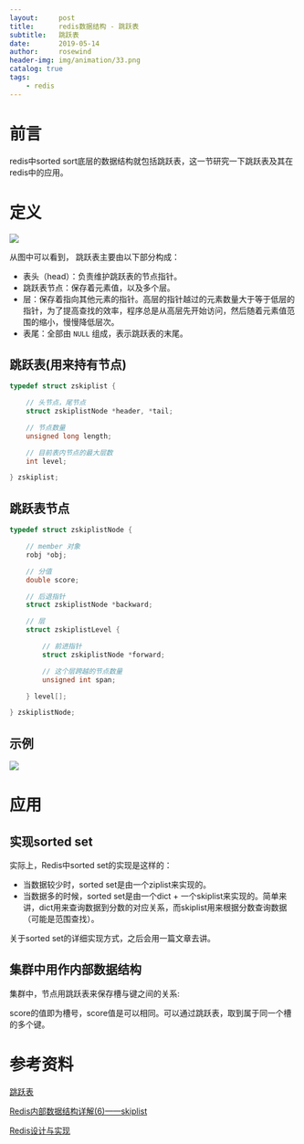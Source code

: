 ```yaml
---
layout:     post
title:      redis数据结构 - 跳跃表
subtitle:   跳跃表
date:       2019-05-14
author:     rosewind
header-img: img/animation/33.png
catalog: true
tags:
    - redis
---
```


# 前言

redis中sorted sort底层的数据结构就包括跳跃表，这一节研究一下跳跃表及其在redis中的应用。

# 定义

![](https://redisbook.readthedocs.io/en/latest/_images/skiplist.png)

从图中可以看到， 跳跃表主要由以下部分构成：

- 表头（head）：负责维护跳跃表的节点指针。
- 跳跃表节点：保存着元素值，以及多个层。
- 层：保存着指向其他元素的指针。高层的指针越过的元素数量大于等于低层的指针，为了提高查找的效率，程序总是从高层先开始访问，然后随着元素值范围的缩小，慢慢降低层次。
- 表尾：全部由 `NULL` 组成，表示跳跃表的末尾。

## 跳跃表(用来持有节点)

```c
typedef struct zskiplist {

    // 头节点，尾节点
    struct zskiplistNode *header, *tail;

    // 节点数量
    unsigned long length;

    // 目前表内节点的最大层数
    int level;

} zskiplist;
```

## 跳跃表节点

```c
typedef struct zskiplistNode {

    // member 对象
    robj *obj;

    // 分值
    double score;

    // 后退指针
    struct zskiplistNode *backward;

    // 层
    struct zskiplistLevel {

        // 前进指针
        struct zskiplistNode *forward;

        // 这个层跨越的节点数量
        unsigned int span;

    } level[];

} zskiplistNode;
```

## 示例

![](https://redisbook.readthedocs.io/en/latest/_images/graphviz-ba063df77d0d9a6581ef14368644db453ab8a7f7.svg)

# 应用

## 实现sorted set

实际上，Redis中sorted set的实现是这样的：

- 当数据较少时，sorted set是由一个ziplist来实现的。
- 当数据多的时候，sorted set是由一个dict + 一个skiplist来实现的。简单来讲，dict用来查询数据到分数的对应关系，而skiplist用来根据分数查询数据（可能是范围查找）。

关于sorted set的详细实现方式，之后会用一篇文章去讲。

## 集群中用作内部数据结构

集群中，节点用跳跃表来保存槽与键之间的关系:

score的值即为槽号，score值是可以相同。可以通过跳跃表，取到属于同一个槽的多个键。

# 参考资料

[跳跃表](https://redisbook.readthedocs.io/en/latest/internal-datastruct/skiplist.html)

[Redis内部数据结构详解(6)——skiplist](http://zhangtielei.com/posts/blog-redis-skiplist.html)

[Redis设计与实现](https://book.douban.com/subject/25900156/)